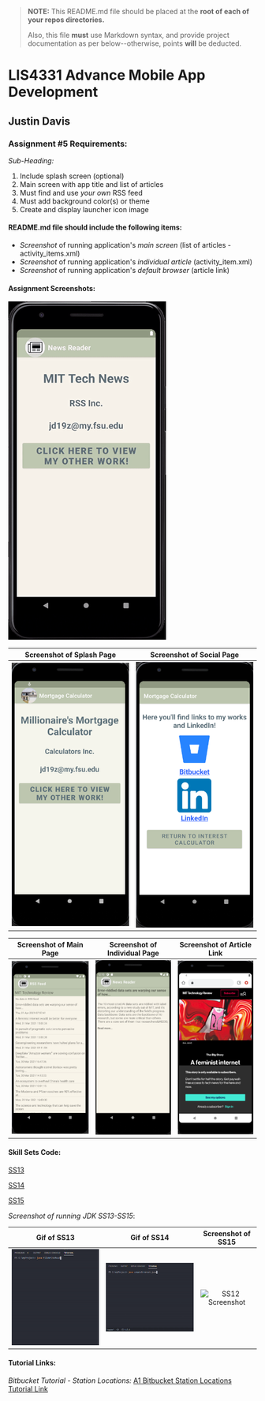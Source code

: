 > **NOTE:** This README.md file should be placed at the **root of each of your repos directories.**
>
>Also, this file **must** use Markdown syntax, and provide project documentation as per below--otherwise, points **will** be deducted.
>

# LIS4331 Advance Mobile App Development

## Justin Davis

### Assignment #5 Requirements:

*Sub-Heading:*

1. Include splash screen (optional)
2. Main screen with app title and list of articles
3. Must find and use *your own* RSS feed
4. Must add background color(s) or theme
5. Create and display launcher icon image

#### README.md file should include the following items:

* *Screenshot* of running application's *main screen* (list of articles - activity_items.xml)
* *Screenshot* of running application's *individual article* (activity_item.xml)
* *Screenshot* of running application's *default browser* (article link)

#### Assignment Screenshots:

![Gif of Application](img/app.gif)

Screenshot of Splash Page             |  Screenshot of Social Page         
:-------------------------:|:-------------------------:|
![Splash Page Screenshot](img/splash.png)  |   ![Social Page Screenshot](img/social.png)

Screenshot of Main Page             |  Screenshot of Individual Page       | Screenshot of Article Link 
:-------------------------:|:-------------------------:|:------------------------------------------------:
![Splash Main Screenshot](img/main.png)  |   ![Individual Page Screenshot](img/single.png)| ![Article Page Screenshot](img/article.png)

#### Skill Sets Code:

[SS13](docs/FileWriteRead.java)

[SS14](docs/simpleInterest.java)

[SS15](docs/Product.java)

*Screenshot of running JDK SS13-SS15*:

Gif of SS13             |  Gif of SS14             | Screenshot of SS15          
:-------------------------:|:-------------------------:|:------------------------------------------------:
![SS10 Gif](img/ss13.gif)  |  ![SS14 Gif](img/ss14.gif)  | ![SS12 Screenshot](img/ss10.gif)

#### Tutorial Links:

*Bitbucket Tutorial - Station Locations:*
[A1 Bitbucket Station Locations Tutorial Link](https://bitbucket.org/jd19z/bitbucketstationlocations/ "Bitbucket Station Locations")